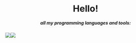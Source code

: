 <h1 align="center">Hello!</h1>


<h5 align="center">all my programming languages and tools: </h5>
<img src="https://www.vectorlogo.zone/logos/rust-lang/rust-lang-icon.svg"><img src="https://www.vectorlogo.zone/logos/golang/golang-icon.svg">
